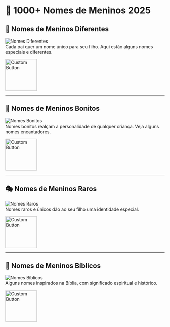 # 📌 1000+ Nomes de Meninos 2025

## 🌟 Nomes de Meninos Diferentes  
![Nomes Diferentes](https://blogger.googleusercontent.com/img/b/R29vZ2xl/AVvXsEiw5Mca2aseTwzbSp-MYMjYpNFoeSCaC22pML8c7iT7Nf_QaBty3JkmC_Mgceu8LA5ao9ok9-rl2lLyQG0Pere_mITZhxZWYFvDfM7RJLuXRGoo9ysCT55RH9P21dMKVNlWRRJF-TBoTkDsNHGr3YNdkm6I3pLfmcvLN74Hk-0y-7QQjpBm-J3BBJbIDuJj/s320/nomes%20de%20meninos%20diferentes.png)  
Cada pai quer um nome único para seu filho. Aqui estão alguns nomes especiais e diferentes.  

[<img src="https://blogger.googleusercontent.com/img/b/R29vZ2xl/AVvXsEjZeitAvFQS-Lx1cwneCX7_xLP6rqdzlyFKTXyx3RBJ7rMvPEMFNgHLZwu_81DkGrhfz-LpCvRMUQLs6FRCf6qgA_oEEpGvBAjJJ04UwolF8LbeEkCpoQQDE5cVqXFPIdvM8V2LgpEDeMQ4VasGTK690azeENn6Z6gP4VI_0Swqa4GtiZhSyTYYgJK66g0Y/s320/Leia%20mais.png" alt="Custom Button" width="100" />](https://all-names.blogspot.com/)

---

## 💖 Nomes de Meninos Bonitos  
![Nomes Bonitos](https://blogger.googleusercontent.com/img/b/R29vZ2xl/AVvXsEg_HUhDbYnjpo963IF70POR8gOAOfUwHLz-s6gWnkRKd2zIT9BNVBSiesiDQ4yIBsSmYF38Oh6jB38iLzKcOnWnSgpXKmQmMp2CjP0lzMfSBc4vszrKolGjlN5SD2bzj_A10VT8HRDRm0VAvD4Ot3rttMXRaFEuQ_gULrteRKj6ATaEd9TY-q86I_WsUX90/s320/nomes%20de%20meninos%20bonitos.png)  
Nomes bonitos realçam a personalidade de qualquer criança. Veja alguns nomes encantadores.  

[<img src="https://blogger.googleusercontent.com/img/b/R29vZ2xl/AVvXsEjZeitAvFQS-Lx1cwneCX7_xLP6rqdzlyFKTXyx3RBJ7rMvPEMFNgHLZwu_81DkGrhfz-LpCvRMUQLs6FRCf6qgA_oEEpGvBAjJJ04UwolF8LbeEkCpoQQDE5cVqXFPIdvM8V2LgpEDeMQ4VasGTK690azeENn6Z6gP4VI_0Swqa4GtiZhSyTYYgJK66g0Y/s320/Leia%20mais.png" alt="Custom Button" width="100" />](https://all-names.blogspot.com/)
 
---

## 🎭 Nomes de Meninos Raros  
![Nomes Raros](https://blogger.googleusercontent.com/img/b/R29vZ2xl/AVvXsEi0e231Pt2-0xgtHZtA7ZTLUcNZ-Ezb0sVXz0f7hc7hQ6nSTo3d9f9NFGRkoyCwSbiYamzhNid2kRzg2STiDxPVuI5et0YVSK6tUNxvpeGR0xVa0B62MIiyqrn1V5OCOAI2n4SuB6jFhcVipiTI3QU8OeXwb_Hf-Dn8FIA-mFixgk9HRY3X8O4v0Gz5iT5X/s320/nomes%20de%20meninos%20raros.png)  
Nomes raros e únicos dão ao seu filho uma identidade especial.  
 
[<img src="https://blogger.googleusercontent.com/img/b/R29vZ2xl/AVvXsEjZeitAvFQS-Lx1cwneCX7_xLP6rqdzlyFKTXyx3RBJ7rMvPEMFNgHLZwu_81DkGrhfz-LpCvRMUQLs6FRCf6qgA_oEEpGvBAjJJ04UwolF8LbeEkCpoQQDE5cVqXFPIdvM8V2LgpEDeMQ4VasGTK690azeENn6Z6gP4VI_0Swqa4GtiZhSyTYYgJK66g0Y/s320/Leia%20mais.png" alt="Custom Button" width="100" />](https://all-names.blogspot.com/)
 

---

## 📖 Nomes de Meninos Bíblicos  
![Nomes Bíblicos](https://blogger.googleusercontent.com/img/b/R29vZ2xl/AVvXsEhx5iPoY9gaXTLsVQa86sgYpnq8RXeWAqVcWDytMgT662VJwouq38n2WykA6mL3f877KwixYNlQHuDzNtSbUkxzJGnp78NhrWz49QwrjdrGmRXnjJnTZ5gNONPf5J3cbL9cwVG2GTATHmvyMIClMqZQrzDvMIBgr1ZY54vnbhKSjJm92VlSVDpY-0ayL2w2/s320/nomes%20de%20meninos%20b%C3%ADblicos.png)  
Alguns nomes inspirados na Bíblia, com significado espiritual e histórico.  
 
[<img src="https://blogger.googleusercontent.com/img/b/R29vZ2xl/AVvXsEjZeitAvFQS-Lx1cwneCX7_xLP6rqdzlyFKTXyx3RBJ7rMvPEMFNgHLZwu_81DkGrhfz-LpCvRMUQLs6FRCf6qgA_oEEpGvBAjJJ04UwolF8LbeEkCpoQQDE5cVqXFPIdvM8V2LgpEDeMQ4VasGTK690azeENn6Z6gP4VI_0Swqa4GtiZhSyTYYgJK66g0Y/s320/Leia%20mais.png" alt="Custom Button" width="100" />](https://all-names.blogspot.com/)
  
